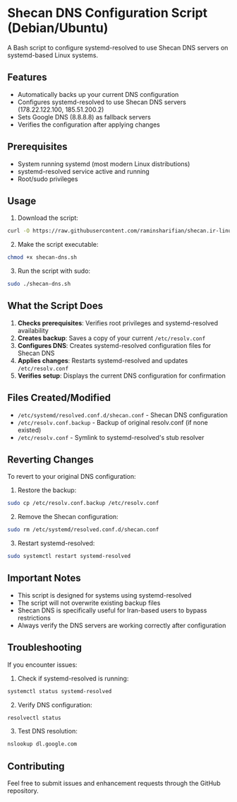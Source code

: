 # Shecan DNS Configuration Script (Debian/Ubuntu)

A Bash script to configure systemd-resolved to use Shecan DNS servers on systemd-based Linux systems.

## Features

- Automatically backs up your current DNS configuration
- Configures systemd-resolved to use Shecan DNS servers (178.22.122.100, 185.51.200.2)
- Sets Google DNS (8.8.8.8) as fallback servers
- Verifies the configuration after applying changes

## Prerequisites

- System running systemd (most modern Linux distributions)
- systemd-resolved service active and running
- Root/sudo privileges

## Usage

1. Download the script:

```bash
curl -O https://raw.githubusercontent.com/raminsharifian/shecan.ir-linux.binding/refs/heads/main/src/shecan-dns.sh
```

2. Make the script executable:

```bash
chmod +x shecan-dns.sh
```

3. Run the script with sudo:

```bash
sudo ./shecan-dns.sh
```

## What the Script Does

1. **Checks prerequisites**: Verifies root privileges and systemd-resolved availability
2. **Creates backup**: Saves a copy of your current `/etc/resolv.conf`
3. **Configures DNS**: Creates systemd-resolved configuration files for Shecan DNS
4. **Applies changes**: Restarts systemd-resolved and updates `/etc/resolv.conf`
5. **Verifies setup**: Displays the current DNS configuration for confirmation

## Files Created/Modified

- `/etc/systemd/resolved.conf.d/shecan.conf` - Shecan DNS configuration
- `/etc/resolv.conf.backup` - Backup of original resolv.conf (if none existed)
- `/etc/resolv.conf` - Symlink to systemd-resolved's stub resolver

## Reverting Changes

To revert to your original DNS configuration:

1. Restore the backup:

```bash
sudo cp /etc/resolv.conf.backup /etc/resolv.conf
```

2. Remove the Shecan configuration:

```bash
sudo rm /etc/systemd/resolved.conf.d/shecan.conf
```

3. Restart systemd-resolved:

```bash
sudo systemctl restart systemd-resolved
```

## Important Notes

- This script is designed for systems using systemd-resolved
- The script will not overwrite existing backup files
- Shecan DNS is specifically useful for Iran-based users to bypass restrictions
- Always verify the DNS servers are working correctly after configuration

## Troubleshooting

If you encounter issues:

1. Check if systemd-resolved is running:

```bash
systemctl status systemd-resolved
```

2. Verify DNS configuration:

```bash
resolvectl status
```

3. Test DNS resolution:

```bash
nslookup dl.google.com
```

## Contributing

Feel free to submit issues and enhancement requests through the GitHub repository.
